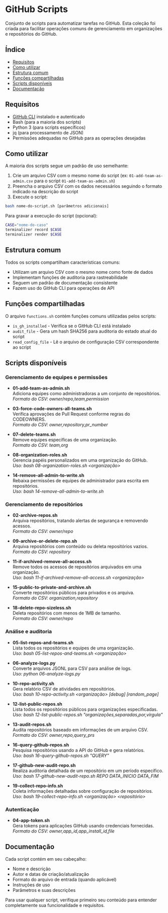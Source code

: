 # GitHub Scripts

Conjunto de scripts para automatizar tarefas no GitHub. Esta coleção foi criada para facilitar operações comuns de gerenciamento em organizações e repositórios do GitHub.

## Índice

- [Requisitos](#requisitos)
- [Como utilizar](#como-utilizar)
- [Estrutura comum](#estrutura-comum)
- [Funções compartilhadas](#funções-compartilhadas)
- [Scripts disponíveis](#scripts-disponíveis)
- [Documentação](#documentação)

## Requisitos

- [GitHub CLI](https://cli.github.com/) instalado e autenticado
- Bash (para a maioria dos scripts)
- Python 3 (para scripts específicos)
- jq (para processamento de JSON)
- Permissões adequadas no GitHub para as operações desejadas

## Como utilizar

A maioria dos scripts segue um padrão de uso semelhante:

1. Crie um arquivo CSV com o mesmo nome do script (ex: `01-add-team-as-admin.csv` para o script `01-add-team-as-admin.sh`)
2. Preencha o arquivo CSV com os dados necessários seguindo o formato indicado na descrição do script
3. Execute o script:

```bash
bash nome-do-script.sh [parâmetros adicionais]
```

Para gravar a execução do script (opcional):

```bash
CASE="nome-do-caso"
terminalizer record $CASE
terminalizer render $CASE
```

## Estrutura comum

Todos os scripts compartilham características comuns:

- Utilizam um arquivo CSV com o mesmo nome como fonte de dados
- Implementam funções de auditoria para rastreabilidade
- Seguem um padrão de documentação consistente
- Fazem uso do GitHub CLI para operações de API

## Funções compartilhadas

O arquivo `functions.sh` contém funções comuns utilizadas pelos scripts:

- `is_gh_installed` - Verifica se o GitHub CLI está instalado
- `audit_file` - Gera um hash SHA256 para auditoria do estado atual do script
- `read_config_file` - Lê o arquivo de configuração CSV correspondente ao script

## Scripts disponíveis

### Gerenciamento de equipes e permissões

- **01-add-team-as-admin.sh**  
  Adiciona equipes como administradoras a um conjunto de repositórios.  
  _Formato do CSV: owner/repo,team,permission_

- **03-force-code-owners-all-teams.sh**  
  Verifica aprovações de Pull Request conforme regras do CODEOWNERS.  
  _Formato do CSV: owner,repository,pr_number_

- **07-delete-teams.sh**  
  Remove equipes específicas de uma organização.  
  _Formato do CSV: team,org_

- **08-organization-roles.sh**  
  Gerencia papéis personalizados em uma organização do GitHub.  
  _Uso: bash 08-organization-roles.sh <organização>_

- **14-remove-all-admin-to-write.sh**  
  Rebaixa permissões de equipes de administrador para escrita em repositórios.  
  _Uso: bash 14-remove-all-admin-to-write.sh <org> <team>_

### Gerenciamento de repositórios

- **02-archive-repos.sh**  
  Arquiva repositórios, tratando alertas de segurança e removendo acessos.  
  _Formato do CSV: owner/repo_

- **09-archive-or-delete-repo.sh**  
  Arquiva repositórios com conteúdo ou deleta repositórios vazios.  
  _Formato do CSV: repository_

- **11-if-archived-remove-all-access.sh**  
  Remove todos os acessos de repositórios arquivados em uma organização.  
  _Uso: bash 11-if-archived-remove-all-access.sh <organização>_

- **15-public-to-private-and-archive.sh**  
  Converte repositórios públicos para privados e os arquiva.  
  _Formato do CSV: organization,repository_

- **18-delete-repo-sizeless.sh**  
  Deleta repositórios com menos de 1MB de tamanho.  
  _Formato do CSV: owner/repo_

### Análise e auditoria

- **05-list-repos-and-teams.sh**  
  Lista todos os repositórios e equipes de uma organização.  
  _Uso: bash 05-list-repos-and-teams.sh <organização>_

- **06-analyze-logs.py**  
  Converte arquivos JSONL para CSV para análise de logs.  
  _Uso: python 06-analyze-logs.py_

- **10-repo-activity.sh**  
  Gera relatório CSV de atividades em repositórios.  
  _Uso: bash 10-repo-activity.sh <organização> [debug] [random_page]_

- **12-list-public-repos.sh**  
  Lista todos os repositórios públicos para organizações especificadas.  
  _Uso: bash 12-list-public-repos.sh "organizações,separadas,por,vírgula"_

- **13-audit-repos.sh**  
  Audita repositórios baseado em informações de um arquivo CSV.  
  _Formato do CSV: owner,repo,query_prs_

- **16-query-github-repos.sh**  
  Pesquisa repositórios usando a API do GitHub e gera relatórios.  
  _Uso: bash 16-query-github-repos.sh "QUERY"_

- **17-github-new-audit-repo.sh**  
  Realiza auditoria detalhada de um repositório em um período específico.  
  _Uso: bash 17-github-new-audit-repo.sh REPO DATA_INICIO DATA_FIM_

- **19-collect-repo-info.sh**  
  Coleta informações detalhadas sobre configuração de repositórios.  
  _Uso: bash 19-collect-repo-info.sh <organização> <repositório>_

### Autenticação

- **04-app-token.sh**  
  Gera tokens para aplicações GitHub usando credenciais fornecidas.  
  _Formato do CSV: owner,app_id,app_install_id,file_

## Documentação

Cada script contém em seu cabeçalho:

- Nome e descrição
- Autor e datas de criação/atualização
- Formato do arquivo de entrada (quando aplicável)
- Instruções de uso
- Parâmetros e suas descrições

Para usar qualquer script, verifique primeiro seu conteúdo para entender completamente sua funcionalidade e requisitos.
